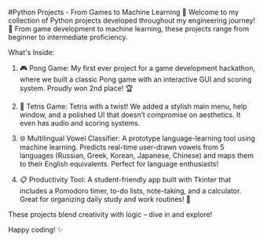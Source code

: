 #Python Projects - From Games to Machine Learning 🚀
Welcome to my collection of Python projects developed throughout my engineering journey! 🌟 From game development to machine learning, these projects range from beginner to intermediate proficiency.

What's Inside:
1. 🎮 Pong Game:
My first ever project for a game development hackathon, where we built a classic Pong game with an interactive GUI and scoring system. Proudly won 2nd place! 🏆

2. 🧩 Tetris Game:
Tetris with a twist! We added a stylish main menu, help window, and a polished UI that doesn’t compromise on aesthetics. It even has audio and scoring systems.

3. 🌐 Multilingual Vowel Classifier:
A prototype language-learning tool using machine learning. Predicts real-time user-drawn vowels from 5 languages (Russian, Greek, Korean, Japanese, Chinese) and maps them to their English equivalents. Perfect for language enthusiasts!

4. 📋 Productivity Tool:
A student-friendly app built with Tkinter that includes a Pomodoro timer, to-do lists, note-taking, and a calculator. Great for organizing daily study and work routines! 🎯

These projects blend creativity with logic – dive in and explore!

Happy coding! ✨
